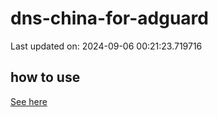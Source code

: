 # dns-china-for-adguard

Last updated on: 2024-09-06 00:21:23.719716

## how to use

[See here](https://github.com/AdguardTeam/AdGuardHome/wiki/Configuration#upstreams-from-file)